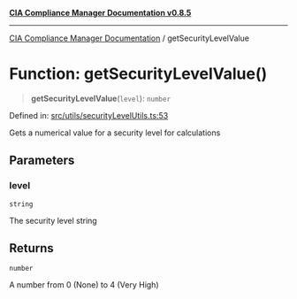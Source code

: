 [**CIA Compliance Manager Documentation v0.8.5**](../README.md)

***

[CIA Compliance Manager Documentation](../globals.md) / getSecurityLevelValue

# Function: getSecurityLevelValue()

> **getSecurityLevelValue**(`level`): `number`

Defined in: [src/utils/securityLevelUtils.ts:53](https://github.com/Hack23/cia-compliance-manager/blob/b799ef22d9067d09cc69eaeddf109ac9dcdce934/src/utils/securityLevelUtils.ts#L53)

Gets a numerical value for a security level for calculations

## Parameters

### level

`string`

The security level string

## Returns

`number`

A number from 0 (None) to 4 (Very High)
